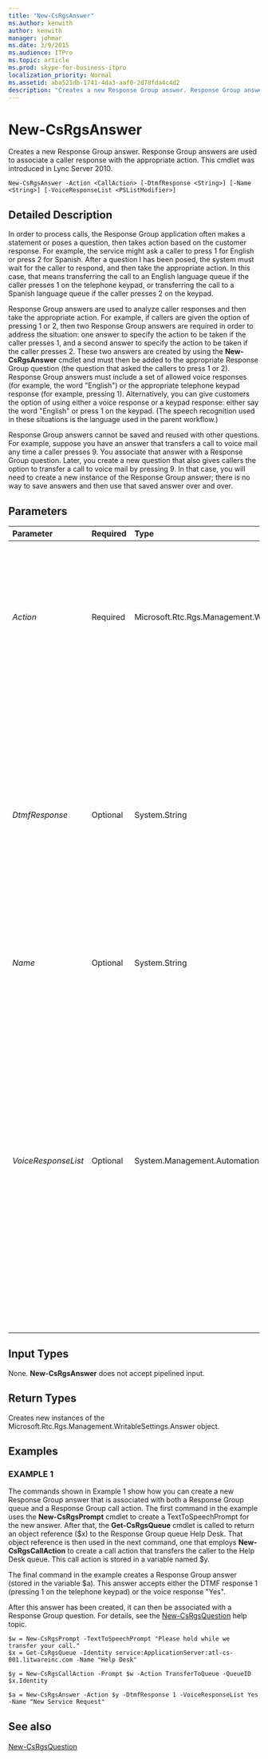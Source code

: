 ```yaml
---
title: "New-CsRgsAnswer"
ms.author: kenwith
author: kenwith
manager: johmar
ms.date: 3/9/2015
ms.audience: ITPro
ms.topic: article
ms.prod: skype-for-business-itpro
localization_priority: Normal
ms.assetid: aba521db-1741-4da3-aaf0-2d78fda4c4d2
description: "Creates a new Response Group answer. Response Group answers are used to associate a caller response with the appropriate action. This cmdlet was introduced in Lync Server 2010."
---
```


# New-CsRgsAnswer
 
Creates a new Response Group answer. Response Group answers are used to associate a caller response with the appropriate action. This cmdlet was introduced in Lync Server 2010.
  
```
New-CsRgsAnswer -Action <CallAction> [-DtmfResponse <String>] [-Name <String>] [-VoiceResponseList <PSListModifier>]
```

## Detailed Description

In order to process calls, the Response Group application often makes a statement or poses a question, then takes action based on the customer response. For example, the service might ask a caller to press 1 for English or press 2 for Spanish. After a question l has been posed, the system must wait for the caller to respond, and then take the appropriate action. In this case, that means transferring the call to an English language queue if the caller presses 1 on the telephone keypad, or transferring the call to a Spanish language queue if the caller presses 2 on the keypad.
  
Response Group answers are used to analyze caller responses and then take the appropriate action. For example, if callers are given the option of pressing 1 or 2, then two Response Group answers are required in order to address the situation: one answer to specify the action to be taken if the caller presses 1, and a second answer to specify the action to be taken if the caller presses 2. These two answers are created by using the **New-CsRgsAnswer** cmdlet and must then be added to the appropriate Response Group question (the question that asked the callers to press 1 or 2). Response Group answers must include a set of allowed voice responses (for example, the word "English") or the appropriate telephone keypad response (for example, pressing 1). Alternatively, you can give customers the option of using either a voice response or a keypad response: either say the word "English" or press 1 on the keypad. (The speech recognition used in these situations is the language used in the parent workflow.)
  
 Response Group answers cannot be saved and reused with other questions. For example, suppose you have an answer that transfers a call to voice mail any time a caller presses 9. You associate that answer with a Response Group question. Later, you create a new question that also gives callers the option to transfer a call to voice mail by pressing 9. In that case, you will need to create a new instance of the Response Group answer; there is no way to save answers and then use that saved answer over and over.
  
## Parameters

|**Parameter**|**Required**|**Type**|**Description**|
|:-----|:-----|:-----|:-----|
| _Action_ <br/> |Required  <br/> |Microsoft.Rtc.Rgs.Management.WritableSettings.CallAction  <br/> |Indicates the action to be taken any time a caller provides this answer. The Action parameter must be specified using an object reference created by using the **New-CsRgsCallAction** cmdlet. For details, see the Examples section in this topic. <br/> |
| _DtmfResponse_ <br/> |Optional  <br/> |System.String  <br/> |Indicates the key on the telephone keypad to be pressed in order to match the answer. For example, if callers are told to press 1 for hardware, then DtmfResponse would be configured like this: -DtmfResponse 1.  <br/> A single answer can include both a voice response and a dual-tone multifrequency (DTMF) response. Each answer must have at least one of these two response types.  <br/> |
| _Name_ <br/> |Optional  <br/> |System.String  <br/> |Name given to the Response Group answer. Names do not have to be unique.  <br/> |
| _VoiceResponseList_ <br/> |Optional  <br/> |System.Management.Automation.PSListModifier  <br/> |Array of keywords callers can say that will match the answer. For example, if one option available to callers is "Hardware" then the VoiceResponseList property might be set to this: -VoiceResponseList "Hardware". Multiple keywords can be specified by using comma-separated values. For example, this parameter value causes either Hardware or Devices to match the answer: -VoiceResponseList Hardware, Devices. Voice responses should not contain double quote marks, because that character is not recognized by the speech engine.  <br/> |
   
## Input Types

None. **New-CsRgsAnswer** does not accept pipelined input.
  
## Return Types

Creates new instances of the Microsoft.Rtc.Rgs.Management.WritableSettings.Answer object.
  
## Examples

### EXAMPLE 1

The commands shown in Example 1 show how you can create a new Response Group answer that is associated with both a Response Group queue and a Response Group call action. The first command in the example uses the **New-CsRgsPrompt** cmdlet to create a TextToSpeechPrompt for the new answer. After that, the **Get-CsRgsQueue** cmdlet is called to return an object reference ($x) to the Response Group queue Help Desk. That object reference is then used in the next command, one that employs **New-CsRgsCallAction** to create a call action that transfers the caller to the Help Desk queue. This call action is stored in a variable named $y.
  
The final command in the example creates a Response Group answer (stored in the variable $a). This answer accepts either the DTMF response 1 (pressing 1 on the telephone keypad) or the voice response "Yes".
  
After this answer has been created, it can then be associated with a Response Group question. For details, see the [New-CsRgsQuestion](new-csrgsquestion.md) help topic.
  
```
$w = New-CsRgsPrompt -TextToSpeechPrompt "Please hold while we transfer your call."
$x = Get-CsRgsQueue -Identity service:ApplicationServer:atl-cs-001.litwareinc.com -Name "Help Desk"

$y = New-CsRgsCallAction -Prompt $w -Action TransferToQueue -QueueID $x.Identity

$a = New-CsRgsAnswer -Action $y -DtmfResponse 1 -VoiceResponseList Yes -Name "New Service Request"

```

## See also

#### 

[New-CsRgsQuestion](new-csrgsquestion.md)

